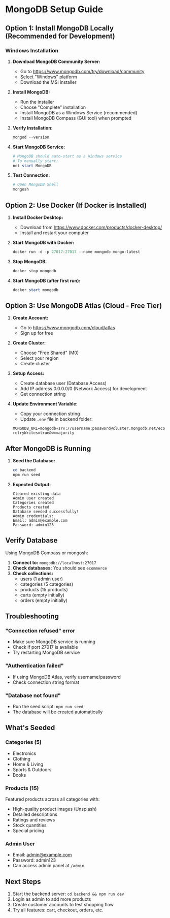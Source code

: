# MongoDB Setup Guide

## Option 1: Install MongoDB Locally (Recommended for Development)

### Windows Installation

1. **Download MongoDB Community Server:**
   - Go to https://www.mongodb.com/try/download/community
   - Select "Windows" platform
   - Download the MSI installer

2. **Install MongoDB:**
   - Run the installer
   - Choose "Complete" installation
   - Install MongoDB as a Windows Service (recommended)
   - Install MongoDB Compass (GUI tool) when prompted

3. **Verify Installation:**
   ```powershell
   mongod --version
   ```

4. **Start MongoDB Service:**
   ```powershell
   # MongoDB should auto-start as a Windows service
   # To manually start:
   net start MongoDB
   ```

5. **Test Connection:**
   ```powershell
   # Open MongoDB Shell
   mongosh
   ```

## Option 2: Use Docker (If Docker is Installed)

1. **Install Docker Desktop:**
   - Download from https://www.docker.com/products/docker-desktop/
   - Install and restart your computer

2. **Start MongoDB with Docker:**
   ```powershell
   docker run -d -p 27017:27017 --name mongodb mongo:latest
   ```

3. **Stop MongoDB:**
   ```powershell
   docker stop mongodb
   ```

4. **Start MongoDB (after first run):**
   ```powershell
   docker start mongodb
   ```

## Option 3: Use MongoDB Atlas (Cloud - Free Tier)

1. **Create Account:**
   - Go to https://www.mongodb.com/cloud/atlas
   - Sign up for free

2. **Create Cluster:**
   - Choose "Free Shared" (M0)
   - Select your region
   - Create cluster

3. **Setup Access:**
   - Create database user (Database Access)
   - Add IP address 0.0.0.0/0 (Network Access) for development
   - Get connection string

4. **Update Environment Variable:**
   - Copy your connection string
   - Update `.env` file in backend folder:
   ```
   MONGODB_URI=mongodb+srv://username:password@cluster.mongodb.net/ecommerce?retryWrites=true&w=majority
   ```

## After MongoDB is Running

1. **Seed the Database:**
   ```powershell
   cd backend
   npm run seed
   ```

2. **Expected Output:**
   ```
   Cleared existing data
   Admin user created
   Categories created
   Products created
   Database seeded successfully!
   Admin credentials:
   Email: admin@example.com
   Password: admin123
   ```

## Verify Database

Using MongoDB Compass or mongosh:

1. **Connect to:** `mongodb://localhost:27017`
2. **Check databases:** You should see `ecommerce`
3. **Check collections:**
   - users (1 admin user)
   - categories (5 categories)
   - products (15 products)
   - carts (empty initially)
   - orders (empty initially)

## Troubleshooting

### "Connection refused" error
- Make sure MongoDB service is running
- Check if port 27017 is available
- Try restarting MongoDB service

### "Authentication failed"
- If using MongoDB Atlas, verify username/password
- Check connection string format

### "Database not found"
- Run the seed script: `npm run seed`
- The database will be created automatically

## What's Seeded

### Categories (5)
- Electronics
- Clothing
- Home & Living
- Sports & Outdoors
- Books

### Products (15)
Featured products across all categories with:
- High-quality product images (Unsplash)
- Detailed descriptions
- Ratings and reviews
- Stock quantities
- Special pricing

### Admin User
- Email: admin@example.com
- Password: admin123
- Can access admin panel at `/admin`

## Next Steps

1. Start the backend server: `cd backend && npm run dev`
2. Login as admin to add more products
3. Create customer accounts to test shopping flow
4. Try all features: cart, checkout, orders, etc.
